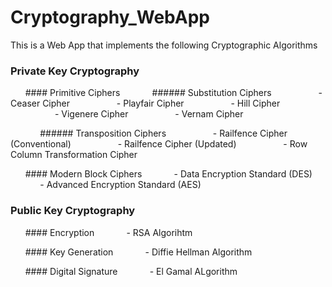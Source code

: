 # Cryptography_WebApp

This is a Web App that implements the following Cryptographic Algorithms

### Private Key Cryptography
&nbsp;&nbsp;&nbsp;&nbsp;&nbsp;&nbsp;#### Primitive Ciphers
&nbsp;&nbsp;&nbsp;&nbsp;&nbsp;&nbsp;&nbsp;&nbsp;&nbsp;&nbsp;&nbsp;&nbsp;###### Substitution Ciphers
&nbsp;&nbsp;&nbsp;&nbsp;&nbsp;&nbsp;&nbsp;&nbsp;&nbsp;&nbsp;&nbsp;&nbsp;&nbsp;&nbsp;&nbsp;&nbsp;&nbsp;&nbsp;- Ceaser Cipher
&nbsp;&nbsp;&nbsp;&nbsp;&nbsp;&nbsp;&nbsp;&nbsp;&nbsp;&nbsp;&nbsp;&nbsp;&nbsp;&nbsp;&nbsp;&nbsp;&nbsp;&nbsp;- Playfair Cipher
&nbsp;&nbsp;&nbsp;&nbsp;&nbsp;&nbsp;&nbsp;&nbsp;&nbsp;&nbsp;&nbsp;&nbsp;&nbsp;&nbsp;&nbsp;&nbsp;&nbsp;&nbsp;- Hill Cipher
&nbsp;&nbsp;&nbsp;&nbsp;&nbsp;&nbsp;&nbsp;&nbsp;&nbsp;&nbsp;&nbsp;&nbsp;&nbsp;&nbsp;&nbsp;&nbsp;&nbsp;&nbsp;- Vigenere Cipher
&nbsp;&nbsp;&nbsp;&nbsp;&nbsp;&nbsp;&nbsp;&nbsp;&nbsp;&nbsp;&nbsp;&nbsp;&nbsp;&nbsp;&nbsp;&nbsp;&nbsp;&nbsp;- Vernam Cipher

&nbsp;&nbsp;&nbsp;&nbsp;&nbsp;&nbsp;&nbsp;&nbsp;&nbsp;&nbsp;&nbsp;&nbsp;###### Transposition Ciphers
&nbsp;&nbsp;&nbsp;&nbsp;&nbsp;&nbsp;&nbsp;&nbsp;&nbsp;&nbsp;&nbsp;&nbsp;&nbsp;&nbsp;&nbsp;&nbsp;&nbsp;&nbsp;- Railfence Cipher (Conventional)
&nbsp;&nbsp;&nbsp;&nbsp;&nbsp;&nbsp;&nbsp;&nbsp;&nbsp;&nbsp;&nbsp;&nbsp;&nbsp;&nbsp;&nbsp;&nbsp;&nbsp;&nbsp;- Railfence Cipher (Updated)
&nbsp;&nbsp;&nbsp;&nbsp;&nbsp;&nbsp;&nbsp;&nbsp;&nbsp;&nbsp;&nbsp;&nbsp;&nbsp;&nbsp;&nbsp;&nbsp;&nbsp;&nbsp;- Row Column Transformation Cipher


&nbsp;&nbsp;&nbsp;&nbsp;&nbsp;&nbsp;#### Modern Block Ciphers
&nbsp;&nbsp;&nbsp;&nbsp;&nbsp;&nbsp;&nbsp;&nbsp;&nbsp;&nbsp;&nbsp;&nbsp;- Data Encryption Standard (DES)
&nbsp;&nbsp;&nbsp;&nbsp;&nbsp;&nbsp;&nbsp;&nbsp;&nbsp;&nbsp;&nbsp;&nbsp;- Advanced Encryption Standard (AES)



### Public Key Cryptography
&nbsp;&nbsp;&nbsp;&nbsp;&nbsp;&nbsp;#### Encryption
&nbsp;&nbsp;&nbsp;&nbsp;&nbsp;&nbsp;&nbsp;&nbsp;&nbsp;&nbsp;&nbsp;&nbsp;- RSA Algorihtm

&nbsp;&nbsp;&nbsp;&nbsp;&nbsp;&nbsp;#### Key Generation
&nbsp;&nbsp;&nbsp;&nbsp;&nbsp;&nbsp;&nbsp;&nbsp;&nbsp;&nbsp;&nbsp;&nbsp;- Diffie Hellman Algorithm

&nbsp;&nbsp;&nbsp;&nbsp;&nbsp;&nbsp;#### Digital Signature
&nbsp;&nbsp;&nbsp;&nbsp;&nbsp;&nbsp;&nbsp;&nbsp;&nbsp;&nbsp;&nbsp;&nbsp;- El Gamal ALgorithm
